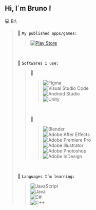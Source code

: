 ## Hi, I´m Bruno :grey_exclamation:

:computer: B:\
> :open_file_folder:
> <code style="color : black">My published apps/games:</code><br>
> > [![Play Store](https://img.shields.io/badge/Google_Play-414141?style=for-the-badge&logo=google-play&logoColor=white)](https://play.google.com/store/apps/dev?id=6574659259073609998)
> <br>
> 
> :open_file_folder:
> <code style="color : black">Softwares i use:</code><br>
> > :floppy_disk: <br>
> > > ![Figma](https://img.shields.io/badge/figma-%23F24E1E.svg?style=for-the-badge&logo=figma&logoColor=white)<br>
> > > ![Visual Studio Code](https://img.shields.io/badge/Visual%20Studio%20Code-0078d7.svg?style=for-the-badge&logo=visual-studio-code&logoColor=white)<br>
> > > ![Android Studio](https://img.shields.io/badge/android%20studio-346ac1?style=for-the-badge&logo=android%20studio&logoColor=white)<br>
> > > ![Unity](https://img.shields.io/badge/unity-%23000000.svg?style=for-the-badge&logo=unity&logoColor=white)<br>
> > <br>
> >
> > :art: <br>
> > > ![Blender](https://img.shields.io/badge/blender-%23F5792A.svg?style=for-the-badge&logo=blender&logoColor=white)<br>
> > > ![Adobe After Effects](https://img.shields.io/badge/Adobe%20After%20Effects-9999FF.svg?style=for-the-badge&logo=Adobe%20After%20Effects&logoColor=white)<br>
> > > ![Adobe Premiere Pro](https://img.shields.io/badge/Adobe%20Premiere%20Pro-9999FF.svg?style=for-the-badge&logo=Adobe%20Premiere%20Pro&logoColor=white)<br>
> > > ![Adobe Illustrator](https://img.shields.io/badge/adobe%20illustrator-%23FF9A00.svg?style=for-the-badge&logo=adobe%20illustrator&logoColor=white)<br>
> > > ![Adobe Photoshop](https://img.shields.io/badge/adobe%20photoshop-%2331A8FF.svg?style=for-the-badge&logo=adobe%20photoshop&logoColor=white)<br>
> > > ![Adobe InDesign](https://img.shields.io/badge/Adobe%20InDesign-49021F?style=for-the-badge&logo=adobeindesign&logoColor=white)<br>
> <br>
> 
> :open_file_folder:
> <code style="color : black">Languages I´m learning:</code><br>
> > ![JavaScript](https://img.shields.io/badge/javascript-%23323330.svg?style=for-the-badge&logo=javascript&logoColor=%23F7DF1E)<br>
> > ![Java](https://img.shields.io/badge/java-%23ED8B00.svg?style=for-the-badge&logo=openjdk&logoColor=white)<br>
> > ![C#](https://img.shields.io/badge/c%23-%23239120.svg?style=for-the-badge&logo=csharp&logoColor=white)<br>
> > ![C++](https://img.shields.io/badge/c++-%2300599C.svg?style=for-the-badge&logo=c%2B%2B&logoColor=white)<br>
